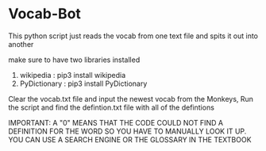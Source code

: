 # Vocab-Bot
This python script just reads the vocab from one text file and spits it out into another

make sure to have two libraries installed
  1) wikipedia : pip3 install wikipedia
  2) PyDictionary : pip3 install PyDictionary

Clear the vocab.txt file and input the newest vocab from the Monkeys, 
Run the script and find the defintion.txt file with all of the defintions

IMPORTANT:
A "0" MEANS THAT THE CODE COULD NOT FIND A DEFINITION FOR THE WORD SO YOU HAVE TO MANUALLY LOOK IT UP. YOU CAN USE A SEARCH ENGINE OR THE GLOSSARY IN THE TEXTBOOK
